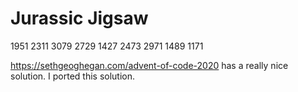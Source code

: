 # Jurassic Jigsaw

1951 2311 3079
2729 1427 2473
2971 1489 1171

https://sethgeoghegan.com/advent-of-code-2020 has a really nice solution. I ported this solution.
